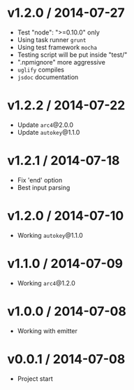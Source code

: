 v1.2.0 / 2014-07-27
==================

  * Test "node": ">=0.10.0" only
  * Using task runner `grunt`
  * Using test framework `mocha`
  * Testing script will be put inside "test/"
  * ".npmignore" more aggressive
  * `uglify` compiles
  * `jsdoc` documentation

v1.2.2 / 2014-07-22
==================

  * Update `arc4`@2.0.0
  * Update `autokey`@1.1.0

v1.2.1 / 2014-07-18
==================

  * Fix 'end' option
  * Best input parsing

v1.2.0 / 2014-07-10
==================

  * Working `autokey`@1.1.0

v1.1.0 / 2014-07-09
==================

  * Working `arc4`@1.2.0

v1.0.0 / 2014-07-08
==================

  * Working with emitter

v0.0.1 / 2014-07-08
==================

  * Project start

